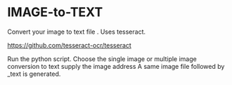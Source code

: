 # IMAGE-to-TEXT
Convert your image to text file . Uses tesseract.

https://github.com/tesseract-ocr/tesseract

Run the python script.
Choose the single image or multiple image conversion to text
supply the image address 
A same image file followed by _text is generated.

